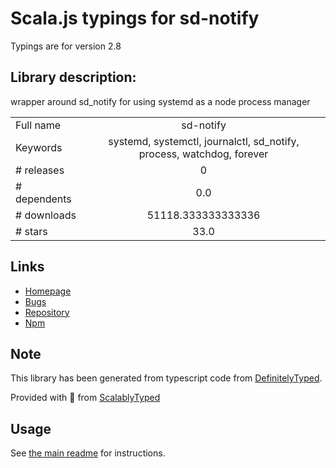
# Scala.js typings for sd-notify

Typings are for version 2.8

## Library description:
wrapper around sd_notify for using systemd as a node process manager

|                    |                 |
| ------------------ | :-------------: |
| Full name          | sd-notify |
| Keywords           | systemd, systemctl, journalctl, sd_notify, process, watchdog, forever |
| # releases         | 0 |
| # dependents       | 0.0 |
| # downloads        | 51118.333333333336 |
| # stars            | 33.0 |

## Links
- [Homepage](https://github.com/systemd/node-sd-notify#readme)
- [Bugs](https://github.com/systemd/node-sd-notify/issues)
- [Repository](https://github.com/systemd/node-sd-notify)
- [Npm](https://www.npmjs.com/package/sd-notify)
    


## Note
This library has been generated from typescript code from [DefinitelyTyped](https://definitelytyped.org).

Provided with :purple_heart: from [ScalablyTyped](https://github.com/oyvindberg/ScalablyTyped)

## Usage
See [the main readme](../../readme.md) for instructions.


